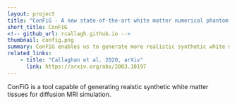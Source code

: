 ```yaml
---
layout: project
title: "ConFiG - A new state-of-the-art white matter numerical phantom generator"
short_title: ConFiG
<!-- github_url: rcallagh.github.io -->
thumbnail: config.png
summary: ConFiG enables us to generate more realistic synthetic white matter tissues than ever
related_links:
    - title: "Callaghan et al. 2020, arXiv"
      link: https://arxiv.org/abs/2003.10197
---
```

ConFiG is a tool capable of generating realstic synthetic white matter tissues for diffusion MRI simulation. 
